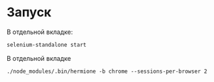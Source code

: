 # Запуск

В отдельной вкладке:

```bash
selenium-standalone start
```

В отдельной вкладке

```
./node_modules/.bin/hermione -b chrome --sessions-per-browser 2
```
